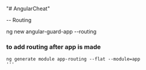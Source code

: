 "# AngularCheat" 

-- Routing 

ng new angular-guard-app --routing
### to add routing after app is made
```
ng generate module app-routing --flat --module=app
'''
